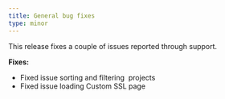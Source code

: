 ```yaml
---
title: General bug fixes
type: minor
---
```


This release fixes a couple of issues reported through support.

**Fixes:**

* Fixed issue sorting and filtering&nbsp; projects
* Fixed issue loading Custom SSL page
